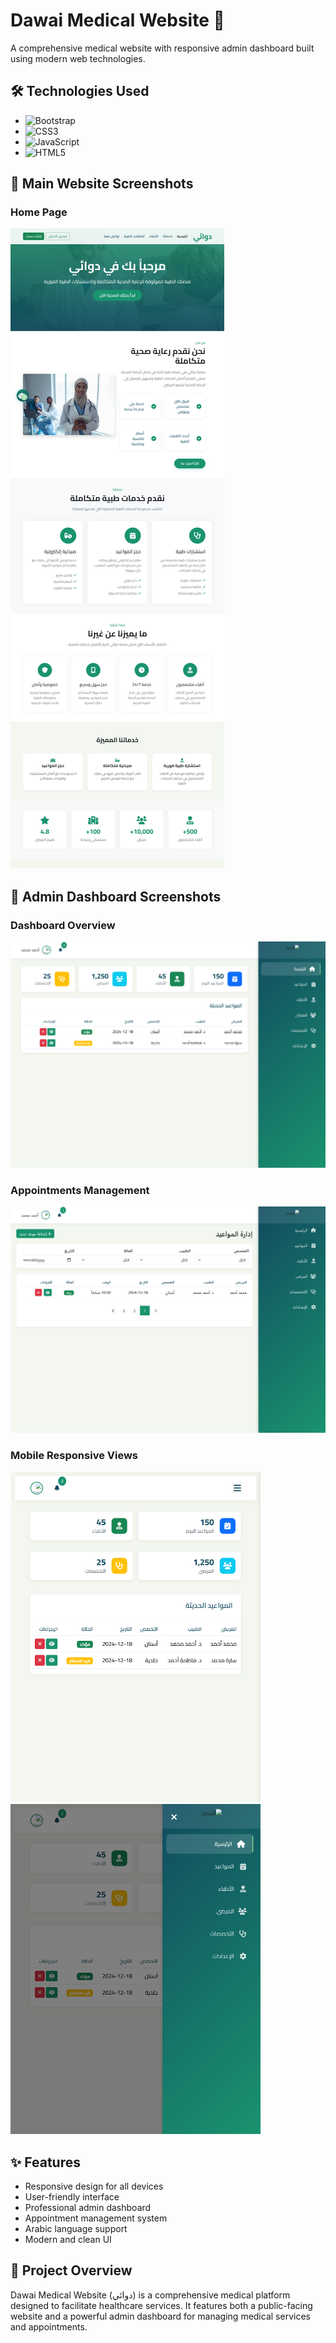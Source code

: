 # Dawai Medical Website 🏥

A comprehensive medical website with responsive admin dashboard built using modern web technologies.

## 🛠️ Technologies Used

- ![Bootstrap](https://img.shields.io/badge/Bootstrap-5.0-7952B3?style=flat&logo=bootstrap&logoColor=white)
- ![CSS3](https://img.shields.io/badge/CSS3-1572B6?style=flat&logo=css3&logoColor=white)
- ![JavaScript](https://img.shields.io/badge/JavaScript-F7DF1E?style=flat&logo=javascript&logoColor=black)
- ![HTML5](https://img.shields.io/badge/HTML5-E34F26?style=flat&logo=html5&logoColor=white)

## 📱 Main Website Screenshots

### Home Page
![Home Page](./image/image-website/home.png)

## 🔐 Admin Dashboard Screenshots

### Dashboard Overview
![Admin Dashboard](./admin/assets/admin-image/admin_index.html.png)

### Appointments Management
![Appointments](./admin/assets/admin-image/adappointments.html.png)

### Mobile Responsive Views
<p float="left">
  <img src="./admin/assets/admin-image/Mobile-admin.png" width="400" />
  <img src="./admin/assets/admin-image/Mobile-admin-res.png" width="400" /> 
</p>

## ✨ Features

- Responsive design for all devices
- User-friendly interface
- Professional admin dashboard
- Appointment management system
- Arabic language support
- Modern and clean UI

## 🎯 Project Overview

Dawai Medical Website (دوائي) is a comprehensive medical platform designed to facilitate healthcare services. It features both a public-facing website and a powerful admin dashboard for managing medical services and appointments.
